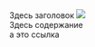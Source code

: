 <div>
	<div class="b-readme__title">
		Здесь заголовок
		<img src="http://blib.xe0.ru/index_logo.png">
	</div>
	<div class="b-readme__content">
		Здесь содержание
		<div class="b-readme__link">
			а это ссылка
		</div>
	</div>
</div>